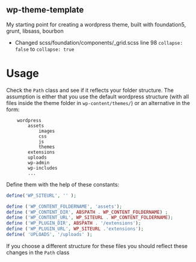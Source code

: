 ## wp-theme-template

My starting point for creating a wordpress theme, built with foundation5, grunt, libsass, bourbon

* Changed scss/foundation/components/_grid.scss line 98 `collapse: false` to `collapse: true`

# Usage

Check the `Path` class and see if it reflects your folder structure. The assumption is either that you use the default wordpress structure (with all files inside the theme folder in `wp-content/themes/`) or an alternative in the form:

```
    wordpress
        assets
            images
            css
            js
            themes
        extensions
        uploads
        wp-admin
        wp-includes
        ...
```

Define them with the help of these constants:

``` php
define('WP_SITEURL', '' );

define ('WP_CONTENT_FOLDERNAME', 'assets');
define ('WP_CONTENT_DIR', ABSPATH . WP_CONTENT_FOLDERNAME) ;
define ('WP_CONTENT_URL', WP_SITEURL . WP_CONTENT_FOLDERNAME);
define ('WP_PLUGIN_DIR', ABSPATH . '/extensions');
define ('WP_PLUGIN_URL', WP_SITEURL .'extensions');
define( 'UPLOADS', '/uploads' );
```

If you choose a different structure for these files you should reflect these changes in the `Path` class 
